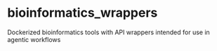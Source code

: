 # bioinformatics_wrappers
Dockerized bioinformatics tools with API wrappers intended for use in agentic workflows
